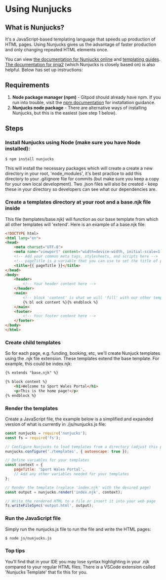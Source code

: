 # Using Nunjucks

## What is Nunjucks? 

It's a JavaScript-based templating language that speeds up production of HTML pages. Using Nunjucks gives us the advantage of faster production and only changing repeated HTML elements once.

You can view [the documentation for Nunjucks online](https://mozilla.github.io/nunjucks/) and [templating guides](https://mozilla.github.io/nunjucks/templating.html). [The documentation for jinja2](https://jinja.palletsprojects.com/en/3.1.x/templates/#) (which Nunjucks is closely based on) is also helpful. Below has set up instructions:

## Requirements

1. **Node package manager (npm)** - Gitpod should already have npm. If you run into trouble, visit the [npm documentation](https://www.npmjs.com/) for installation guidance.
2. **Nunjucks node package** - There are alternative ways of installing Nunjucks, but this is the easiest (see step 1 below).

## Steps

### Install Nunjucks using Node (make sure you have Node installed):
```markdown
$ npm install nunjucks
```
This will install the necessary packages which will create a create a new directory in your root, 'node_modules', it's best practice to add this directory to your .gitignore file for commits (but make sure you keep a copy for your own local development). Two .json files will also be created - keep these in your directory so developers can see what our dependencies are.

### Create a templates directory at your root and a base.njk file inside

This file (templates/base.njk) will function as our base template from which all other templates will 'extend'. Here is an example of a base.njk file:
```html
<!DOCTYPE html>
<html lang="en">
<head>
    <meta charset="UTF-8">
    <meta name="viewport" content="width=device-width, initial-scale=1.0">
    <!-- Add your common meta tags, stylesheets, and scripts here -->
    <!-- pageTitle is a variable that you can use to set the title of pages -->
    <title>{{ pageTitle }}</title>
</head>
<body>
    <header>
        <!-- Your header content here -->
    </header>
    <main>
        <!-- block 'content' is what we will 'fill' with our other templates, known as child templates, make sure to remove space within word, it's there for deployment error purposes -->
        {% bl ock content %}{% endblock %}
    </main>
    <footer>
        <!-- Your footer content here -->
    </footer>
</body>
</html>

```
### Create child templates

So for each page, e.g. funding, booking, etc, we'll create Nunjuck templates using the .njk file extension. These templates extend the base template. For example, this could be index.njk:
```html
{% extends "base.njk" %}

{% block content %}
    <h1>Welcome to Sport Wales Portal</h1>
    <p>This is the home page!</p>
{% endblock %}

```

### Render the templates

Create a JavaScript file, the example below is a simplified and expanded version of what is currently in ./js/nunjucks.js file: 
```javascript
const nunjucks = require('nunjucks');
const fs = require('fs');

// Configure Nunjucks to load templates from a directory (adjust this path)
nunjucks.configure('./templates', { autoescape: true });

// Define variables for your templates
const context = {
    pageTitle: 'Sport Wales Portal',
    // Add any other variables needed for your templates
};

// Render the template (replace 'index.njk' with the desired page)
const output = nunjucks.render('index.njk', context);

// Write the rendered HTML to a file or insert it into your web page
fs.writeFileSync('output.html', output);
```

### Run the JavaScript file
Simply run the nunjucks.js file to run the file and write the HTML pages:
```markdown
$ node js/nunjucks.js
``` 

### Top tips
You'll find that in your IDE you may lose syntax highlighting in your .njk compared to your regular HTML files. There is a VSCode extension called 'Nunjucks Template' that fix this for you.